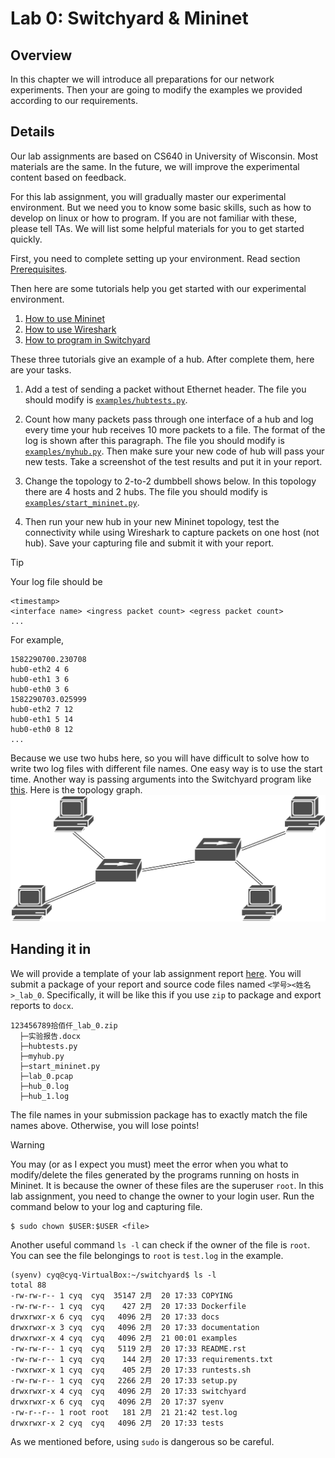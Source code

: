 # Lab 0: Switchyard & Mininet

## Overview

In this chapter we will introduce all preparations for our network experiments. Then your are going to modify the examples we provided according to our requirements.

## Details

Our lab assignments are based on CS640 in University of Wisconsin. Most materials are the same. In the future, we will improve the experimental content based on feedback.

For this lab assignment, you will gradually master our experimental environment. But we need you to know some basic skills, such as how to develop on linux or how to program. If you are not familiar with these, please tell TAs. We will list some helpful materials for you to get started quickly.

First, you need to complete setting up your environment. Read section [Prerequisites](./prerequisites.md).

Then here are some tutorials help you get started with our experimental environment.

1. [How to use Mininet](./mininet.md)
2. [How to use Wireshark](./wireshark.md)
3. [How to program in Switchyard](./switchyard.md)

These three tutorials give an example of a hub. After complete them, here are your tasks.

1. Add a test of sending a packet without Ethernet header. The file you should modify is [`examples/hubtests.py`](https://github.com/shellqiqi/switchyard/blob/master/examples/hubtests.py).

2. Count how many packets pass through one interface of a hub and log every time your hub receives 10 more packets to a file. The format of the log is shown after this paragraph. The file you should modify is [`examples/myhub.py`](https://github.com/shellqiqi/switchyard/blob/master/examples/myhub.py). Then make sure your new code of hub will pass your new tests. Take a screenshot of the test results and put it in your report.

3. Change the topology to 2-to-2 dumbbell shows below. In this topology there are 4 hosts and 2 hubs. The file you should modify is [`examples/start_mininet.py`](https://github.com/shellqiqi/switchyard/blob/master/examples/start_mininet.py).

4. Then run your new hub in your new Mininet topology, test the connectivity while using Wireshark to capture packets on one host (not hub). Save your capturing file and submit it with your report.

> [!TIP]
> Your log file should be
> ```
> <timestamp>
> <interface name> <ingress packet count> <egress packet count>
> ...
> ```
> For example,
> ```
> 1582290700.230708
> hub0-eth2 4 6
> hub0-eth1 3 6
> hub0-eth0 3 6
> 1582290703.025999
> hub0-eth2 7 12
> hub0-eth1 5 14
> hub0-eth0 8 12
> ...
> ```
> Because we use two hubs here, so you will have difficult to solve how to write two log files with different file names. One easy way is to use the start time. Another way is passing arguments into the Switchyard program like [this](https://jsommers.github.io/switchyard/writing_a_program.html#passing-arguments-into-a-switchyard-program).
> Here is the topology graph.
> ![topology](./assets/topology.svg)

## Handing it in

We will provide a template of your lab assignment report [here](./assets/实验报告模板.docx). You will submit a package of your report and source code files named `<学号><姓名>_lab_0`. Specifically, it will be like this if you use `zip` to package and export reports to `docx`.

```
123456789拾佰仟_lab_0.zip
  ├─实验报告.docx
  ├─hubtests.py
  ├─myhub.py
  ├─start_mininet.py
  ├─lab_0.pcap
  ├─hub_0.log
  ├─hub_1.log
```

The file names in your submission package has to exactly match the file names above. Otherwise, you will lose points!

> [!WARNING]
> You may (or as I expect you must) meet the error when you what to modify/delete the files generated by the programs running on hosts in Mininet. It is because the owner of these files are the superuser `root`. In this lab assignment, you need to change the owner to your login user. Run the command below to your log and capturing file.
> ```
> $ sudo chown $USER:$USER <file>
> ```
> Another useful command `ls -l` can check if the owner of the file is `root`. You can see the file belongings to `root` is `test.log` in the example.
> ```
> (syenv) cyq@cyq-VirtualBox:~/switchyard$ ls -l
> total 88
> -rw-rw-r-- 1 cyq  cyq  35147 2月  20 17:33 COPYING
> -rw-rw-r-- 1 cyq  cyq    427 2月  20 17:33 Dockerfile
> drwxrwxr-x 6 cyq  cyq   4096 2月  20 17:33 docs
> drwxrwxr-x 3 cyq  cyq   4096 2月  20 17:33 documentation
> drwxrwxr-x 4 cyq  cyq   4096 2月  21 00:01 examples
> -rw-rw-r-- 1 cyq  cyq   5119 2月  20 17:33 README.rst
> -rw-rw-r-- 1 cyq  cyq    144 2月  20 17:33 requirements.txt
> -rwxrwxr-x 1 cyq  cyq    405 2月  20 17:33 runtests.sh
> -rw-rw-r-- 1 cyq  cyq   2266 2月  20 17:33 setup.py
> drwxrwxr-x 4 cyq  cyq   4096 2月  20 17:33 switchyard
> drwxrwxr-x 6 cyq  cyq   4096 2月  20 17:37 syenv
> -rw-r--r-- 1 root root   181 2月  21 21:42 test.log
> drwxrwxr-x 2 cyq  cyq   4096 2月  20 17:33 tests
> ```
> As we mentioned before, using `sudo` is dangerous so be careful.
